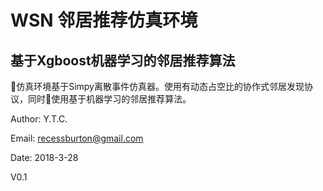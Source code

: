 # WSN 邻居推荐仿真环境
## 基于Xgboost机器学习的邻居推荐算法

􏰀仿真环境基于Simpy离散事件仿真器。使用有动态占空比的协作式邻居发现协议，同时􏰀使用基于机器学习的邻居推荐算法。


Author: Y.T.C.

Email: recessburton@gmail.com

Date: 2018-3-28

V0.1
